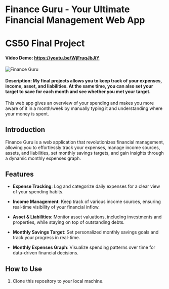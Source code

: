 # Finance Guru - Your Ultimate Financial Management Web App
# CS50 Final Project

#### Video Demo:  https://youtu.be/WjFruqJbJiY
![Finance Guru](https://www.google.com/url?sa=i&url=https%3A%2F%2Fjavascript.plainenglish.io%2Fharvard-cs50-review-bec3af5eb62d&psig=AOvVaw2xvpm0SBoLc7Zy07XFlYVP&ust=1691377888811000&source=images&cd=vfe&opi=89978449&ved=0CBEQjRxqFwoTCIjWjuWHx4ADFQAAAAAdAAAAABAD)

#### Description: My final projects allows you to keep track of your expenses, income, asset, and liabilities. At the same time, you can also set your target to save for each month and see whether you met your target.
This web app gives an overview of your spending and makes you more aware of it in a month/week by manually typing it and understanding where your money is spent.
## Introduction

Finance Guru is a web application that revolutionizes financial management, allowing you to effortlessly track your expenses, manage income sources, assets, and liabilities, set monthly savings targets, and gain insights through a dynamic monthly expenses graph.

## Features

- **Expense Tracking**: Log and categorize daily expenses for a clear view of your spending habits.

- **Income Management**: Keep track of various income sources, ensuring real-time visibility of your financial inflow.

- **Asset & Liabilities**: Monitor asset valuations, including investments and properties, while staying on top of outstanding debts.

- **Monthly Savings Target**: Set personalized monthly savings goals and track your progress in real-time.

- **Monthly Expenses Graph**: Visualize spending patterns over time for data-driven financial decisions.

## How to Use

1. Clone this repository to your local machine.